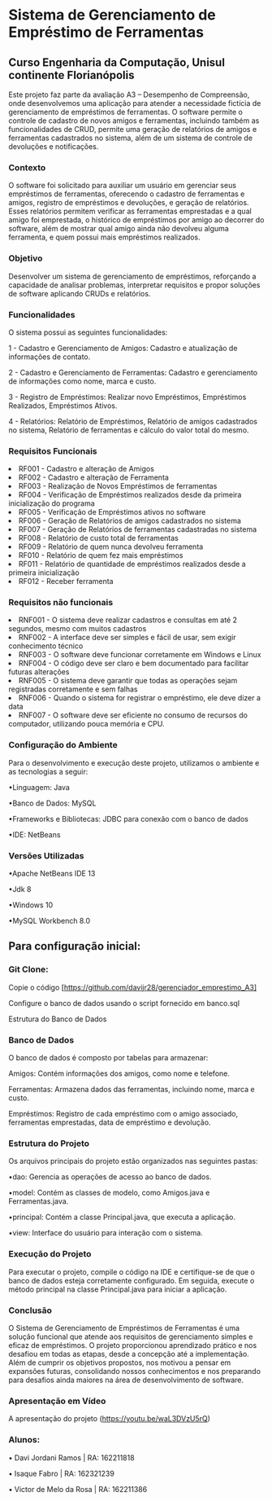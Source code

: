 # Sistema de Gerenciamento de Empréstimo de Ferramentas
## Curso Engenharia da Computação, Unisul continente Florianópolis

Este projeto faz parte da avaliação A3 – Desempenho de Compreensão, onde desenvolvemos uma aplicação para atender a necessidade fictícia de gerenciamento de empréstimos de ferramentas. O software permite o controle  de cadastro de novos amigos e ferramentas, incluindo também as funcionalidades de CRUD, permite uma geração de relatórios de amigos e ferramentas cadastrados no sistema, além de um sistema de controle de devoluções e notificações.


### Contexto
O software foi solicitado para auxiliar um usuário em gerenciar seus empréstimos de ferramentas, oferecendo o cadastro de ferramentas e amigos, registro de empréstimos e devoluções, e geração de relatórios. Esses relatórios permitem verificar as ferramentas emprestadas e a qual amigo foi emprestada, o histórico de empréstimos por amigo ao decorrer do software, além de mostrar qual amigo ainda não devolveu alguma ferramenta, e quem possui mais empréstimos realizados.


### Objetivo
Desenvolver um sistema de gerenciamento de empréstimos, reforçando a capacidade de analisar problemas, interpretar requisitos e propor soluções de software aplicando CRUDs e relatórios.


### Funcionalidades
O sistema possui as seguintes funcionalidades:

1 - Cadastro e Gerenciamento de Amigos:
Cadastro e atualização de informações de contato.

2 - Cadastro e Gerenciamento de Ferramentas:
Cadastro e gerenciamento de informações como nome, marca e custo.

3 - Registro de Empréstimos:
Realizar novo Empréstimos, Empréstimos Realizados, Empréstimos Ativos.

4 - Relatórios:
Relatório de Empréstimos, Relatório de amigos cadastrados no sistema, Relatório de ferramentas e cálculo do valor total do mesmo.


### Requisitos Funcionais

<li> RF001 - Cadastro e alteração de Amigos </li>
<li> RF002 - Cadastro e alteração de Ferramenta </li>
<li> RF003 - Realização de Novos Empréstimos de ferramentas </li>
<li> RF004 - Verificação de Empréstimos realizados desde da primeira inicialização do programa </li>
<li> RF005 - Verificação de Empréstimos ativos no software </li>
<li> RF006 - Geração de Relatórios de amigos cadastrados no sistema </li>
<li> RF007 - Geração de Relatórios de ferramentas cadastradas no sistema </li>
<li> RF008 - Relatório de custo total de ferramentas </li>
<li> RF009 - Relatório de quem nunca devolveu ferramenta </li>
<li> RF010 - Relatório de quem fez mais empréstimos </li>
<li> RF011 - Relatório de quantidade de empréstimos realizados desde a primeira inicialização </li>
<li> RF012 - Receber ferramenta </li>

### Requisitos não funcionais

<li> RNF001 - O sistema deve realizar cadastros e consultas em até 2 segundos, mesmo com muitos cadastros</li>
<li> RNF002 - A interface deve ser simples e fácil de usar, sem exigir conhecimento técnico </li>
<li> RNF003 - O software deve funcionar corretamente em Windows e Linux </li>
<li> RNF004 - O código deve ser claro e bem documentado para facilitar futuras alterações </li>
<li> RNF005 - O sistema deve garantir que todas as operações sejam registradas corretamente e sem falhas</li>
<li> RNF006 - Quando o sistema for registrar o empréstimo, ele deve dizer a data</li>
<li> RNF007 - O software deve ser eficiente no consumo de recursos do computador, utilizando pouca memória e CPU.</li>


### Configuração do Ambiente
Para o desenvolvimento e execução deste projeto, utilizamos o ambiente e as tecnologias a seguir:

•Linguagem: Java

•Banco de Dados: MySQL

•Frameworks e Bibliotecas: JDBC para conexão com o banco de dados

•IDE: NetBeans

### Versões Utilizadas

•Apache NetBeans IDE 13

•Jdk 8

•Windows 10

•MySQL Workbench 8.0

## Para configuração inicial:

### Git Clone:

Copie o código [https://github.com/davijr28/gerenciador_emprestimo_A3]

Configure o banco de dados usando o script fornecido em banco.sql

Estrutura do Banco de Dados

### Banco de Dados
O banco de dados é composto por tabelas para armazenar:

Amigos: Contém informações dos amigos, como nome e telefone.

Ferramentas: Armazena dados das ferramentas, incluindo nome, marca e custo.

Empréstimos: Registro de cada empréstimo com o amigo associado, ferramentas emprestadas, data de empréstimo e devolução.

### Estrutura do Projeto

Os arquivos principais do projeto estão organizados nas seguintes pastas:

•dao: Gerencia as operações de acesso ao banco de dados.

•model: Contém as classes de modelo, como Amigos.java e Ferramentas.java.

•principal: Contém a classe Principal.java, que executa a aplicação.

•view: Interface do usuário para interação com o sistema.


### Execução do Projeto

Para executar o projeto, compile o código na IDE e certifique-se de que o banco de dados esteja corretamente configurado. Em seguida, execute o método principal na classe Principal.java para iniciar a aplicação.

### Conclusão
O Sistema de Gerenciamento de Empréstimos de Ferramentas é uma solução funcional que atende aos requisitos de gerenciamento simples e eficaz de empréstimos. O projeto proporcionou aprendizado prático e nos desafiou em todas as etapas, desde a concepção até a implementação. Além de cumprir os objetivos propostos, nos motivou a pensar em expansões futuras, consolidando nossos conhecimentos e nos preparando para desafios ainda maiores na área de desenvolvimento de software.

### Apresentação em Vídeo
A apresentação do projeto (https://youtu.be/waL3DVzU5rQ)

### Alunos:

• Davi Jordani Ramos | RA: 162211818

• Isaque Fabro | RA: 162321239

• Victor de Melo da Rosa | RA: 162211386

